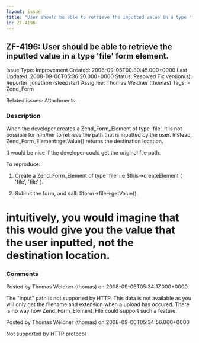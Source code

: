 ```yaml
---
layout: issue
title: "User should be able to retrieve the inputted value in a type 'file' form element."
id: ZF-4196
---
```


ZF-4196: User should be able to retrieve the inputted value in a type 'file' form element.
------------------------------------------------------------------------------------------

 Issue Type: Improvement Created: 2008-09-05T00:30:45.000+0000 Last Updated: 2008-09-06T05:36:20.000+0000 Status: Resolved Fix version(s): 
 Reporter:  jonathon (sleepster)  Assignee:  Thomas Weidner (thomas)  Tags: - Zend\_Form
 
 Related issues: 
 Attachments: 
### Description

When the developer creates a Zend\_Form\_Element of type 'file', it is not possible for him/her to retrieve the path that is inputted by the user. Instead, Zend\_Form\_Element::getValue() returns the destination location.

It would be nice if the developer could get the original file path.

To reproduce:

1) Create a Zend\_Form\_Element of type 'file' i.e $this->createElement ( 'file', 'file' ).

2) Submit the form, and call: $form->file->getValue().

intuitively, you would imagine that this would give you the value that the user inputted, not the destination location.
=======================================================================================================================

 

 

### Comments

Posted by Thomas Weidner (thomas) on 2008-09-06T05:34:17.000+0000

The "input" path is not supported by HTTP. This data is not available as you will only get the filename and extension when a upload has occured. There is no way how Zend\_Form\_Element\_File could support such a feature.

 

 

Posted by Thomas Weidner (thomas) on 2008-09-06T05:34:56.000+0000

Not supported by HTTP protocol

 

 